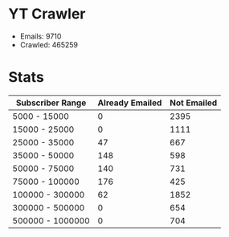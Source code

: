 # YT Crawler
- Emails: 9710
- Crawled: 465259

# Stats
| Subscriber Range  | Already Emailed | Not Emailed |
|-------|-------|-------|
| 5000 - 15000 | 0 | 2395 |
| 15000 - 25000 | 0 | 1111 |
| 25000 - 35000 | 47 | 667 |
| 35000 - 50000 | 148 | 598 |
| 50000 - 75000 | 140 | 731 |
| 75000 - 100000 | 176 | 425 |
| 100000 - 300000 | 62 | 1852 |
| 300000 - 500000 | 0 | 654 |
| 500000 - 1000000 | 0 | 704 |
